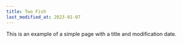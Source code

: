 ```yaml
---
title: Two Fish
last_modified_at: 2023-01-07
---
```

This is an example of a simple page with a title and modification date.
